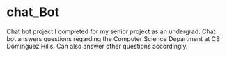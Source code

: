 # chat_Bot
Chat bot project I completed for my senior project as an undergrad. Chat bot answers questions regarding the Computer Science Department at CS Dominguez Hills. Can also answer other questions accordingly.
